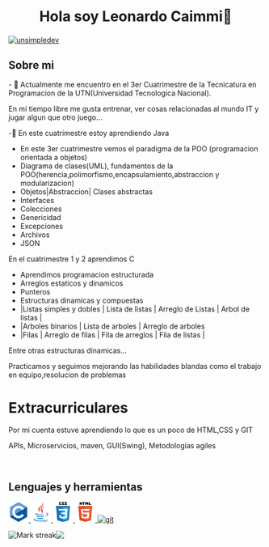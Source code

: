 <h1 align="center">Hola soy Leonardo Caimmi👋 </h1> 
<a href="https://www.linkedin.com/in/leonardo-caimmi/" target="blank"><img align="center" src="https://img.shields.io/badge/LinkedIn-0077B5?style=for-the-badge&logo=linkedin&logoColor=white" alt="unsimpledev"/></a>

<br>
<h2>Sobre mi</h2>
<p align="left">
<p>- 🔭 Actualmente me encuentro en el 3er Cuatrimestre de la Tecnicatura en Programacion de la UTN(Universidad Tecnologica Nacional). </p>
<p>En mi tiempo libre me gusta entrenar, ver cosas relacionadas al mundo IT y jugar algun que otro juego...</p>
<p>-🌱 En este cuatrimestre estoy aprendiendo Java</p>
<ul>
<li>En este 3er cuatrimestre vemos el paradigma de la POO (programacion orientada a objetos)</li>
 <li>Diagrama de clases(UML), fundamentos de la POO(herencia,polimorfismo,encapsulamiento,abstraccion y modularizacion)</li>
 <li>Objetos|Abstraccion| Clases abstractas</li>
 <li>Interfaces</li>
 <li>Colecciones</li>
 <li>Genericidad</li>
 <li>Excepciones</li>
 <li>Archivos</li>
 <li>JSON</li>
 </ul>
<p>En el cuatrimestre 1 y 2 aprendimos C</p>
 <ul>
  <li>Aprendimos programacion estructurada</li>
  <li>Arreglos estaticos y dinamicos </li> 
  <li>Punteros </li>
  <li>Estructuras dinamicas y compuestas</li>
  <li>|Listas simples y dobles | Lista de listas | Arreglo de Listas | Arbol de listas |</li>
  <li>|Arboles binarios | Lista de arboles | Arreglo de arboles</li>
  <li>|Filas | Arreglo de filas | Fila de arreglos | Fila de listas |</li>
  </ul>
  <p>Entre otras estructuras dinamicas...</p>
  <p> Practicamos y seguimos mejorando las habilidades blandas como el trabajo en equipo,resolucion de problemas</p>
 <h1> Extracurriculares</h1>
 <p>Por mi cuenta estuve aprendiendo lo que es un poco de HTML,CSS y GIT </p>
  <p>APIs, Microservicios, maven, GUI(Swing), Metodologias agiles </p>
<br>
 
## Lenguajes y herramientas

<p>
    <a href="https://www.cprogramming.com/" target="_blank"> <img src="https://raw.githubusercontent.com/devicons/devicon/master/icons/c/c-original.svg" alt="c" width="40" height="40"/> </a>
  <a href="https://www.java.com" target="_blank"> <img src="https://raw.githubusercontent.com/devicons/devicon/master/icons/java/java-original.svg" alt="java" width="40" height="40"/> </a>
     <a href="https://www.w3schools.com/css/" target="_blank"> <img src="https://raw.githubusercontent.com/devicons/devicon/master/icons/css3/css3-original-wordmark.svg" alt="css3" width="40" height="40"/> </a>
     <a href="https://www.w3.org/html/" target="_blank"> <img src="https://raw.githubusercontent.com/devicons/devicon/master/icons/html5/html5-original-wordmark.svg" alt="html5" width="40" height="40"/>
     <a href="https://git-scm.com/" target="_blank"> <img src="https://www.vectorlogo.zone/logos/git-scm/git-scm-icon.svg" alt="git" width="40" height="40"/> </a> 
   
</p>

<div style="display:flex">
  <img  title="🔥 Get streak stats for your profile at git.io/streak-stats" alt="Mark streak" src="https://github-readme-streak-stats.herokuapp.com/?user=leocaimmi&theme=dark&hide_border=false" /> 
</td>

<td width="40%" align="center">

  <img  align="left"  src="https://github-readme-stats.anuraghazra1.vercel.app/api/top-langs/?username=leocaimmi&theme=dark&hide_border=false&no-bg=true&no-frame=true&langs_count=10"/>

  </td>
</tr>
</div>
